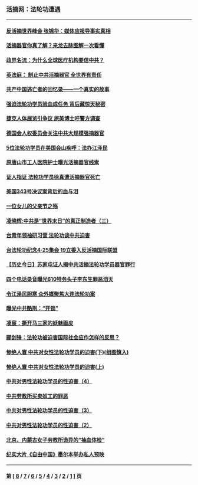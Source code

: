 ### 活摘网：法轮功遭遇
---
#### [反活摘世界峰会 张锦华：媒体应报导事实真相](../../pages/nf5881/n13278502.md?10080430) 
#### [活摘器官你真了解？来龙去脉图解一次看懂](../../pages/nf5881/n13013820.md?10080430) 
#### [政界名流：为什么全球医疗机构要信中共？](../../pages/nf5881/n11945479.md?10080430) 
#### [英法庭： 制止中共活摘器官 全世界有责任](../../pages/nf5881/n11330691.md?10080430) 
#### [共产中国逃亡者的回忆录——一个真实的故事](../../pages/nf5881/n10918649.md?10080430) 
#### [强迫法轮功学员验血成任务 背后藏惊天秘密](../../pages/nf5881/n4252384.md?10080430) 
#### [捷克人体展览引争议 旅美博士吁警方调查](../../pages/nf5881/n9429187.md?10080430) 
#### [德国会人权委员会关注中共大规模强摘器官](../../pages/nf5881/n8418950.md?10080430) 
#### [5位法轮功学员在美国会山疾呼：法办江泽民](../../pages/nf5881/n8101519.md?10080430) 
#### [原唐山市工人医院护士曝光活摘器官线索](../../pages/nf5881/n8076384.md?10080430) 
#### [证人指证 法轮功学员徐真遭活摘器官死亡](../../pages/nf5881/n8042467.md?10080430) 
#### [美国343号决议案背后的血与泪](../../pages/nf5881/n8020684.md?10080430) 
#### [一位女儿的父亲节之殇](../../pages/nf5881/n8014122.md?10080430) 
#### [凌晓辉:中共是“世界末日”的真正制造者（三）](../../pages/nf5881/n4210333.md?10080430) 
#### [台青年领袖研习营 法轮功谈中共迫害](../../pages/nf5881/n4141857.md?10080430) 
#### [台法轮功纪念4‧25集会 19立委入反活摘国际联盟](../../pages/nf5881/n4141821.md?10080430) 
#### [【历史今日】苏家屯证人揭中共活摘法轮功学员器官罪行](../../pages/nf5881/n4135912.md?10080430) 
#### [四个电话录音曝光610特务头子李东生罪恶滔天](../../pages/nf5881/n4040060.md?10080430) 
#### [令江泽民胆寒 众外媒聚焦大连法轮功案](../../pages/nf5881/n3932671.md?10080430) 
#### [曝光中共酷刑：“开锁”](../../pages/nf5881/n3889373.md?10080430) 
#### [凌宸：撕开马三家的妖魅画皮](../../pages/nf5881/n3849369.md?10080430) 
#### [郦剑锋：法轮功被迫害国际社会应作怎样的反思？](../../pages/nf5881/n3824560.md?10080430) 
#### [惨绝人寰 中共对女性法轮功学员的迫害(下)(组图慎入)](../../pages/nf5881/n3816285.md?10080430) 
#### [惨绝人寰 中共对女性法轮功学员的迫害(上)](../../pages/nf5881/n3815374.md?10080430) 
#### [中共对男性法轮功学员的性迫害（4）](../../pages/nf5881/n3769144.md?10080430) 
#### [中共劳教所买卖奴工的罪恶](../../pages/nf5881/n3769378.md?10080430) 
#### [中共对男性法轮功学员的性迫害（3）](../../pages/nf5881/n3768231.md?10080430) 
#### [中共对男性法轮功学员的性迫害（2）](../../pages/nf5881/n3767211.md?10080430) 
#### [北京、内蒙古女子劳教所诡异的“抽血体检”](../../pages/nf5881/n3753158.md?10080430) 
#### [纪实大片《自由中国》墨尔本举办私人预映](../../pages/nf5881/n3743337.md?10080430) 

---
#### 第 [ [8](./8.md?10080430) / [7](./7.md?10080430) / [6](./6.md?10080430) / [5](./5.md?10080430) / [4](./4.md?10080430) / [3](./3.md?10080430) / [2](./2.md?10080430) / [1](./1.md?10080430) ] 页
